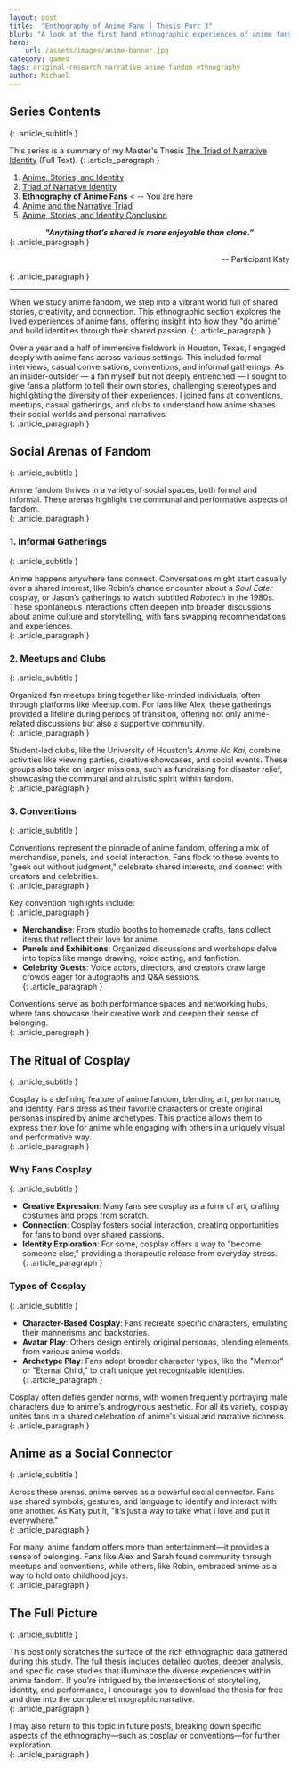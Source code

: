 ```yaml
---
layout: post
title:  "Enthography of Anime Fans | Thesis Part 3"
blurb: "A look at the first hand ethnographic experiences of anime fans." 
hero:
    url: /assets/images/anime-banner.jpg
category: games
tags: original-research narrative anime fandom ethnography
author: Michael
---
```


## Series Contents
{: .article_subtitle }

This series is a summary of my Master's Thesis [The Triad of Narrative Identity](/assets/Triad-of-Narrative-Identity.pdf) (Full Text).
{: .article_paragraph }

1. [Anime, Stories, and Identity](https://electricjones.me/games/2024/05/22/call-me-suzaku-1/)
2. [Triad of Narrative Identity](https://electricjones.me/games/2024/07/01/call-me-suzaku-2/)
3. **Ethnography of Anime Fans** < -- You are here
4. [Anime and the Narrative Triad](https://electricjones.me/games/2024/10/10/call-me-suzaku-4/)
5. [Anime, Stories, and Identity Conclusion](https://electricjones.me/games/2024/12/09/call-me-suzaku-5/)

<center><b><i>"Anything that’s shared is more enjoyable than alone.”</i></b></center>
{: .article_paragraph }

<p style="text-align: right;">-- Participant Katy</p>
{: .article_paragraph }
<hr>

When we study anime fandom, we step into a vibrant world full of shared stories, creativity, and connection. This ethnographic section explores the lived experiences of anime fans, offering insight into how they "do anime" and build identities through their shared passion. 
{: .article_paragraph }

Over a year and a half of immersive fieldwork in Houston, Texas, I engaged deeply with anime fans across various settings. This included formal interviews, casual conversations, conventions, and informal gatherings. As an insider-outsider — a fan myself but not deeply entrenched — I sought to give fans a platform to tell their own stories, challenging stereotypes and highlighting the diversity of their experiences. I joined fans at conventions, meetups, casual gatherings, and clubs to understand how anime shapes their social worlds and personal narratives.  
{: .article_paragraph }

## Social Arenas of Fandom  
{: .article_subtitle }

Anime fandom thrives in a variety of social spaces, both formal and informal. These arenas highlight the communal and performative aspects of fandom.  
{: .article_paragraph }

### 1. Informal Gatherings  
{: .article_subtitle }

Anime happens anywhere fans connect. Conversations might start casually over a shared interest, like Robin’s chance encounter about a *Soul Eater* cosplay, or Jason’s gatherings to watch subtitled *Robotech* in the 1980s. These spontaneous interactions often deepen into broader discussions about anime culture and storytelling, with fans swapping recommendations and experiences.  
{: .article_paragraph }

### 2. Meetups and Clubs  
{: .article_subtitle }

Organized fan meetups bring together like-minded individuals, often through platforms like Meetup.com. For fans like Alex, these gatherings provided a lifeline during periods of transition, offering not only anime-related discussions but also a supportive community.  
{: .article_paragraph }

Student-led clubs, like the University of Houston’s *Anime No Kai*, combine activities like viewing parties, creative showcases, and social events. These groups also take on larger missions, such as fundraising for disaster relief, showcasing the communal and altruistic spirit within fandom.  
{: .article_paragraph }

### 3. Conventions  
{: .article_subtitle }

Conventions represent the pinnacle of anime fandom, offering a mix of merchandise, panels, and social interaction. Fans flock to these events to "geek out without judgment," celebrate shared interests, and connect with creators and celebrities.  
{: .article_paragraph }

Key convention highlights include:  
{: .article_paragraph }

- **Merchandise**: From studio booths to homemade crafts, fans collect items that reflect their love for anime.  
- **Panels and Exhibitions**: Organized discussions and workshops delve into topics like manga drawing, voice acting, and fanfiction.  
- **Celebrity Guests**: Voice actors, directors, and creators draw large crowds eager for autographs and Q&A sessions.  
{: .article_paragraph }

Conventions serve as both performance spaces and networking hubs, where fans showcase their creative work and deepen their sense of belonging.  
{: .article_paragraph }

## The Ritual of Cosplay  
{: .article_subtitle }

Cosplay is a defining feature of anime fandom, blending art, performance, and identity. Fans dress as their favorite characters or create original personas inspired by anime archetypes. This practice allows them to express their love for anime while engaging with others in a uniquely visual and performative way.  
{: .article_paragraph }

### Why Fans Cosplay  
{: .article_subtitle }

- **Creative Expression**: Many fans see cosplay as a form of art, crafting costumes and props from scratch.  
- **Connection**: Cosplay fosters social interaction, creating opportunities for fans to bond over shared passions.  
- **Identity Exploration**: For some, cosplay offers a way to "become someone else," providing a therapeutic release from everyday stress.  
{: .article_paragraph }

### Types of Cosplay  
{: .article_subtitle }

- **Character-Based Cosplay**: Fans recreate specific characters, emulating their mannerisms and backstories.  
- **Avatar Play**: Others design entirely original personas, blending elements from various anime worlds.  
- **Archetype Play**: Fans adopt broader character types, like the "Mentor" or "Eternal Child," to craft unique yet recognizable identities.  
{: .article_paragraph }

Cosplay often defies gender norms, with women frequently portraying male characters due to anime's androgynous aesthetic. For all its variety, cosplay unites fans in a shared celebration of anime's visual and narrative richness.  
{: .article_paragraph }

## Anime as a Social Connector  
{: .article_subtitle }

Across these arenas, anime serves as a powerful social connector. Fans use shared symbols, gestures, and language to identify and interact with one another. As Katy put it, "It’s just a way to take what I love and put it everywhere."  
{: .article_paragraph }

For many, anime fandom offers more than entertainment—it provides a sense of belonging. Fans like Alex and Sarah found community through meetups and conventions, while others, like Robin, embraced anime as a way to hold onto childhood joys.  
{: .article_paragraph }

## The Full Picture  
{: .article_subtitle }

This post only scratches the surface of the rich ethnographic data gathered during this study. The full thesis includes detailed quotes, deeper analysis, and specific case studies that illuminate the diverse experiences within anime fandom. If you’re intrigued by the intersections of storytelling, identity, and performance, I encourage you to download the thesis for free and dive into the complete ethnographic narrative.  
{: .article_paragraph }

I may also return to this topic in future posts, breaking down specific aspects of the ethnography—such as cosplay or conventions—for further exploration.  
{: .article_paragraph }
<br />
